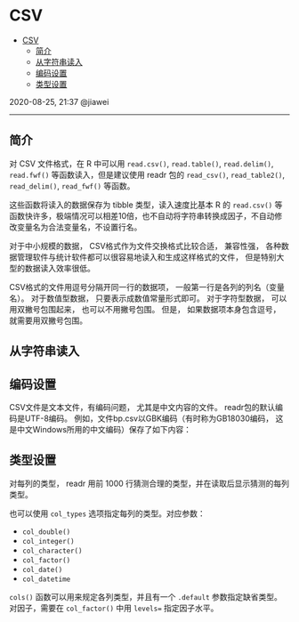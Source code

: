 # CSV

- [CSV](#csv)
  - [简介](#简介)
  - [从字符串读入](#从字符串读入)
  - [编码设置](#编码设置)
  - [类型设置](#类型设置)

2020-08-25, 21:37
@jiawei
***

## 简介

对 CSV 文件格式，在 R 中可以用 `read.csv()`, `read.table()`, `read.delim()`, `read.fwf()` 等函数读入，但是建议使用 readr 包的 `read_csv()`, `read_table2()`, `read_delim()`, `read_fwf()` 等函数。

这些函数将读入的数据保存为 tibble 类型，读入速度比基本 R 的 `read.csv()` 等函数快许多，极端情况可以相差10倍，也不自动将字符串转换成因子，不自动修改变量名为合法变量名，不设置行名。

对于中小规模的数据， CSV格式作为文件交换格式比较合适， 兼容性强， 各种数据管理软件与统计软件都可以很容易地读入和生成这样格式的文件， 但是特别大型的数据读入效率很低。

CSV格式的文件用逗号分隔开同一行的数据项， 一般第一行是各列的列名（变量名）。 对于数值型数据， 只要表示成数值常量形式即可。 对于字符型数据， 可以用双撇号包围起来， 也可以不用撇号包围。 但是， 如果数据项本身包含逗号， 就需要用双撇号包围。

## 从字符串读入

## 编码设置

CSV文件是文本文件，有编码问题， 尤其是中文内容的文件。 readr包的默认编码是UTF-8编码。 例如，文件bp.csv以GBK编码（有时称为GB18030编码， 这是中文Windows所用的中文编码）保存了如下内容：

## 类型设置

对每列的类型， readr 用前 1000 行猜测合理的类型，并在读取后显示猜测的每列类型。

也可以使用 `col_types` 选项指定每列的类型。对应参数：

- `col_double()`
- `col_integer()`
- `col_character()`
- `col_factor()`
- `col_date()`
- `col_datetime`

`cols()` 函数可以用来规定各列类型，并且有一个 `.default` 参数指定缺省类型。对因子，需要在 `col_factor()` 中用 `levels=` 指定因子水平。



